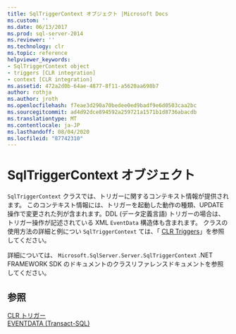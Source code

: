 ```yaml
---
title: SqlTriggerContext オブジェクト |Microsoft Docs
ms.custom: ''
ms.date: 06/13/2017
ms.prod: sql-server-2014
ms.reviewer: ''
ms.technology: clr
ms.topic: reference
helpviewer_keywords:
- SqlTriggerContext object
- triggers [CLR integration]
- context [CLR integration]
ms.assetid: 472a2d0b-64ae-4877-8f11-a5620aa698b7
author: rothja
ms.author: jroth
ms.openlocfilehash: f7eae3d290a70bedee0ed9badf9e6d0503caa2bc
ms.sourcegitcommit: ad4d92dce894592a259721a1571b1d8736abacdb
ms.translationtype: MT
ms.contentlocale: ja-JP
ms.lasthandoff: 08/04/2020
ms.locfileid: "87742310"
---
```

# <a name="sqltriggercontext-object"></a>SqlTriggerContext オブジェクト
  `SqlTriggerContext` クラスでは、トリガーに関するコンテキスト情報が提供されます。 このコンテキスト情報には、トリガーを起動した動作の種類、UPDATE 操作で変更された列が含まれます。DDL (データ定義言語) トリガーの場合は、トリガー操作が記述されている XML `EventData` 構造体も含まれます。 クラスの使用方法の詳細と例につい `SqlTriggerContext` ては、「 [CLR Triggers](../../database-engine/dev-guide/clr-triggers.md)」を参照してください。  
  
 詳細については、 `Microsoft.SqlServer.Server.SqlTriggerContext` .NET FRAMEWORK SDK のドキュメントのクラスリファレンスドキュメントを参照してください。  
  
## <a name="see-also"></a>参照  
 [CLR トリガー](../../database-engine/dev-guide/clr-triggers.md)   
 [EVENTDATA &#40;Transact-SQL&#41;](/sql/t-sql/functions/eventdata-transact-sql)  
  
  
